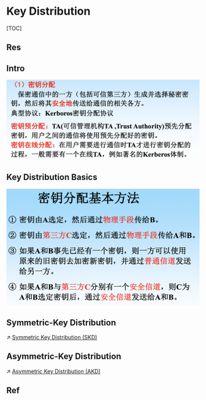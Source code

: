 # Key Distribution

[TOC]



## Res


## Intro

![](../../../../../../Assets/Pics/Screenshot%202023-05-24%20at%203.14.20%20PM.png)



## Key Distribution Basics

![](../../../../../../Assets/Pics/Screenshot%202023-05-24%20at%203.13.37%20PM.png)



## Symmetric-Key Distribution
↗ [Symmetric Key Distribution (SKD)](Symmetric%20Key%20Distribution%20(SKD)/Symmetric%20Key%20Distribution%20(SKD).md)



## Asymmetric-Key Distribution
↗ [Asymmetric Key Distribution (AKD)](Asymmetric%20Key%20Distribution%20(AKD)/Asymmetric%20Key%20Distribution%20(AKD).md)



## Ref

